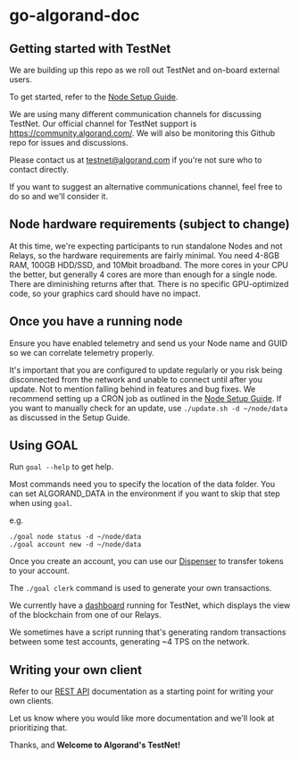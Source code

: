 # go-algorand-doc

## Getting started with TestNet

We are building up this repo as we roll out TestNet and on-board external users.

To get started, refer to the [Node Setup Guide](https://github.com/algorand/go-algorand-doc/blob/master/Node%20Setup%20Guide.md).

We are using many different communication channels for discussing TestNet.  Our official channel for TestNet support is https://community.algorand.com/.  We will also be monitoring this Github repo for issues and discussions.

Please contact us at testnet@algorand.com if you're not sure who to contact directly.

If you want to suggest an alternative communications channel, feel free to do so and we'll consider it.

## Node hardware requirements (subject to change)
At this time, we're expecting participants to run standalone Nodes and not Relays, so the hardware requirements are fairly minimal.  You need 4-8GB RAM, 100GB HDD/SSD, and 10Mbit broadband.  The more cores in your CPU the better, but generally 4 cores are more than enough for a single node.  There are diminishing returns after that.  There is no specific GPU-optimized code, so your graphics card should have no impact.

## Once you have a running node
Ensure you have enabled telemetry and send us your Node name and GUID so we can correlate telemetry properly.

It's important that you are configured to update regularly or you risk being disconnected from the network and unable to connect until after you update. Not to mention falling behind in features and bug fixes.  We recommend setting up a CRON job as outlined in the [Node Setup Guide](https://github.com/algorand/go-algorand-doc/blob/master/Node%20Setup%20Guide.md).  If you want to manually check for an update, use `./update.sh -d ~/node/data` as discussed in the Setup Guide.

## Using GOAL
Run `goal --help` to get help.

Most commands need you to specify the location of the data folder.  You can set ALGORAND_DATA in the environment if you want to skip that step when using `goal`.

e.g.

    ./goal node status -d ~/node/data
    ./goal account new -d ~/node/data

Once you create an account, you can use our [Dispenser](https://bank.testnet.algorand.network) to transfer tokens to your account.

The `./goal clerk` command is used to generate your own transactions.

We currently have a [dashboard](http://r1.algorand.network:5001) running for TestNet, which displays the view of the blockchain from one of our Relays.

We sometimes have a script running that's generating random transactions between some test accounts, generating ~4 TPS on the network.

## Writing your own client
Refer to our [REST API](https://github.com/algorand/go-algorand-doc/blob/master/api/REST.md) documentation as a starting point for writing your own clients.

Let us know where you would like more documentation and we'll look at prioritizing that.

Thanks, and **Welcome to Algorand's TestNet!**
